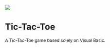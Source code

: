 <a href="https://atlas.shubhranil.com" target="\_blank">
<img src="https://img.shields.io/badge/Developed%20and%20Maintained%20by-Atlas%20Inc-blue">
</a>

# Tic-Tac-Toe
A Tic-Tac-Toe game based solely on Visual Basic.

